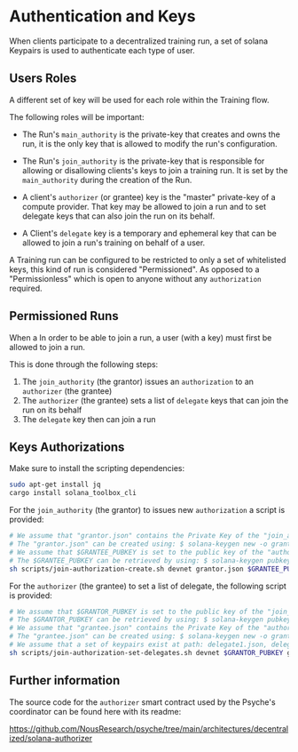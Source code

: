 # Authentication and Keys

When clients participate to a decentralized training run, a set of solana Keypairs is used to authenticate each type of user.

## Users Roles

A different set of key will be used for each role within the Training flow.

The following roles will be important:

- The Run's `main_authority` is the private-key that creates and owns the run, it is the only key that is allowed to modify the run's configuration.

- The Run's `join_authority` is the private-key that is responsible for allowing or disallowing clients's keys to join a training run. It is set by the `main_authority` during the creation of the Run.

- A client's `authorizer` (or grantee) key is the "master" private-key of a compute provider. That key may be allowed to join a run and to set delegate keys that can also join the run on its behalf.

- A Client's `delegate` key is a temporary and ephemeral key that can be allowed to join a run's training on behalf of a user.

A Training run can be configured to be restricted to only a set of whitelisted keys, this kind of run is considered "Permissioned". As opposed to a "Permissionless" which is open to anyone without any `authorization` required.

## Permissioned Runs

When a In order to be able to join a run, a user (with a key) must first be allowed to join a run.

This is done through the following steps:

1. The `join_authority` (the grantor) issues an `authorization` to an `authorizer` (the grantee)
2. The `authorizer` (the grantee) sets a list of `delegate` keys that can join the run on its behalf
3. The `delegate` key then can join a run

## Keys Authorizations

Make sure to install the scripting dependencies:

```bash
sudo apt-get install jq
cargo install solana_toolbox_cli
```

For the `join_authority` (the grantor) to issues new `authorization` a script is provided:

```sh
# We assume that "grantor.json" contains the Private Key of the "join_authority"
# The "grantor.json" can be created using: $ solana-keygen new -o grantee.json
# We assume that $GRANTEE_PUBKEY is set to the public key of the "authorizer" (or grantee)
# The $GRANTEE_PUBKEY can be retrieved by using: $ solana-keygen pubkey grantee.json
sh scripts/join-authorization-create.sh devnet grantor.json $GRANTEE_PUBKEY
```

For the `authorizer` (the grantee) to set a list of delegate, the following script is provided:

```sh
# We assume that $GRANTOR_PUBKEY is set to the public key of the "join_authority" of the run
# The $GRANTOR_PUBKEY can be retrieved by using: $ solana-keygen pubkey grantor.json
# We assume that "grantee.json" contains the Private Key of the "authorizer"
# The "grantee.json" can be created using: $ solana-keygen new -o grantee.json
# We assume that a set of keypairs exist at path: delegate1.json, delegate2.json, etc
sh scripts/join-authorization-set-delegates.sh devnet $GRANTOR_PUBKEY grantee.json delegate*.json
```

## Further information

The source code for the `authorizer` smart contract used by the Psyche's coordinator can be found here with its readme:

<https://github.com/NousResearch/psyche/tree/main/architectures/decentralized/solana-authorizer>